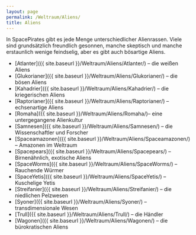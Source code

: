 ```yaml
---
layout: page
permalink: /Weltraum/Aliens/
title: Aliens
---
```




In SpacePirates gibt es jede Menge unterschiedlicher Alienrassen. Viele sind grundsätzlich freundlich gesonnen, manche skeptisch und manche erstaunlich wenige feindselig, aber es gibt auch bösartige Aliens.

- [Atlanter]({{ site.baseurl }}/Weltraum/Aliens/Atlanter/) – die weißen Aliens
- [Glukorianer]({{ site.baseurl }}/Weltraum/Aliens/Glukorianer/) – die bösen Aliens
- [Kahadrier]({{ site.baseurl }}/Weltraum/Aliens/Kahadrier/) – die kriegerischen Aliens
- [Raptorianer]({{ site.baseurl }}/Weltraum/Aliens/Raptorianer/) – echsenartige Aliens
- [Romaha]({{ site.baseurl }}/Weltraum/Aliens/Romaha/)– eine untergegangene Alienkultur
- [Samnesen]({{ site.baseurl }}/Weltraum/Aliens/Samnesen/) – die Wissenschaftler und Forscher
- [Spaceamazonen]({{ site.baseurl }}/Weltraum/Aliens/Spaceamazonen/) – Amazonen im Weltraum
- [Spacepears]({{ site.baseurl }}/Weltraum/Aliens/Spacepears/) – Birnenähnlich, exotische Aliens
- [SpaceWorms]({{ site.baseurl }}/Weltraum/Aliens/SpaceWorms/) – Rauchende Würmer
- [SpaceYetis]({{ site.baseurl }}/Weltraum/Aliens/SpaceYetis/) – Kuschelige Yetis
- [Streifanier]({{ site.baseurl }}/Weltraum/Aliens/Streifanier/) – die niedlichen Pelzwesen
- [Syoner]({{ site.baseurl }}/Weltraum/Aliens/Syoner/) – transdimensionale Wesen
- [Trull]({{ site.baseurl }}/Weltraum/Aliens/Trull/) – die Händler
- [Wagonen]({{ site.baseurl }}/Weltraum/Aliens/Wagonen/) – die bürokratischen Aliens

